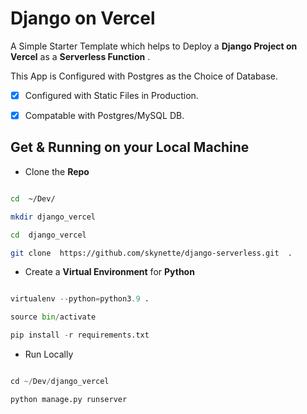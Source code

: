 
# Django on Vercel

A Simple Starter Template which helps to Deploy a **Django Project on Vercel** as a **Serverless Function** .

This App is Configured with Postgres as the Choice of Database.

- [x] Configured with Static Files in Production.

- [x] Compatable with Postgres/MySQL DB.

  

## Get & Running on your Local Machine


- Clone the **Repo**

```sh

cd  ~/Dev/

mkdir django_vercel

cd  django_vercel

git clone  https://github.com/skynette/django-serverless.git  .

```

- Create a **Virtual Environment** for **Python**


```python

virtualenv --python=python3.9 .

source bin/activate

pip install -r requirements.txt

```

- Run Locally

```python

cd ~/Dev/django_vercel

python manage.py runserver
